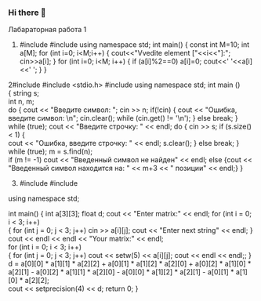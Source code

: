 ### Hi there 👋

Лабараторная работа 1
1) #include <iostream>
#include <iomanip>
using namespace std;
int main()
{
    const int M=10;
    int a[M];
    for (int i=0; i<M;i++)
    {
        cout<<"Vvedite element ["<<i<<"]:";
        cin>>a[i];
    }
    for (int i=0; i<M; i++)
    {
        if (a[i]%2==0)
        a[i]=0;
        cout<<&apos; &apos;<<a[i]<<&apos; &apos;;
    }
}



2#include <iostream>
#include <stdio.h>
#include <cstring>
using namespace std;
int main ()                              
{
    string s;                                        
    int n, m;                                              
    do {
        cout << "Введите символ: ";
            cin >> n;
            if(!cin) 
        {
       cout << "Ошибка, введите символ: \n";
       cin.clear();
       while (cin.get() != &apos;\n&apos;);
            }
                else 
                break;
    } while (true);
    cout << "Введите строчку: " << endl;
    do {
        cin >> s;
        if (s.size() < 1) {                             
            cout << "Ошибка, введите строчку: " << endl;
            s.clear();
        }
        else
            break;
    } while (true);
    m = s.find(n);                                      
    if (m != -1) cout << "Введенный символ не найден" << endl;
    else {cout << "Введенный символ находится на: " << m+3 << " позиции" << endl;}
    }



3) #include <iostream>
#include <iomanip>
 
using namespace std;
 
int main()
{
    int a[3][3]; float d;
    cout << "Enter matrix:" << endl;
    for (int i = 0; i < 3; i++)                
    {
        for (int j = 0; j < 3; j++)
            cin >> a[i][j];
        cout << "Enter next string" << endl;
    }
    cout << endl << endl << "Your matrix:" << endl;  
    for (int i = 0; i < 3; i++)               
    {
        for (int j = 0; j < 3; j++)
            cout << setw(5) << a[i][j];
        cout << endl << endl;;
    }
    d = a[0][0] * a[1][1] * a[2][2] + a[0][1] * a[1][2] * a[2][0] + a[0][2] * a[1][0] * a[2][1] - a[0][2] * a[1][1] * a[2][0] - a[0][0] * a[1][2] * a[2][1] - a[0][1] * a[1][0] * a[2][2];  
    cout << setprecision(4) << d;
    return 0;
}


